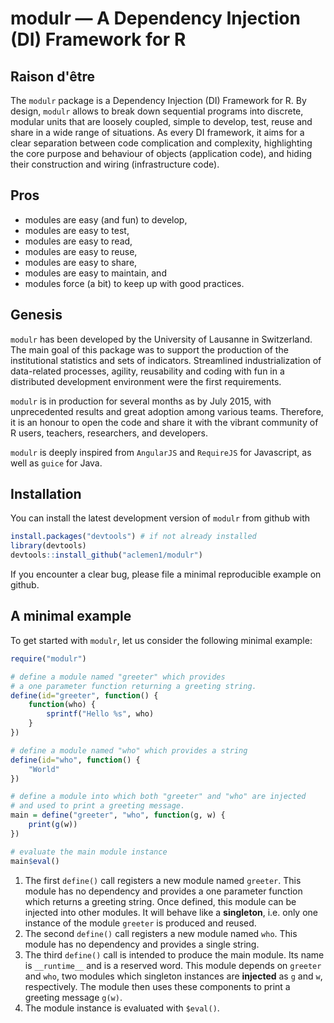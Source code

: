 # modulr — A Dependency Injection (DI) Framework for R

## Raison d'être

The `modulr` package is a Dependency Injection (DI) Framework for R. By design, `modulr` allows to break down sequential programs into discrete, modular units that are loosely coupled, simple to develop, test, reuse and share in a wide range of situations. As every DI framework, it aims for a clear separation between code complication and complexity, highlighting the core purpose and behaviour of objects (application code), and hiding their construction and wiring (infrastructure code). 

## Pros

  * modules are easy (and fun) to develop,
  * modules are easy to test,
  * modules are easy to read,
  * modules are easy to reuse,
  * modules are easy to share,
  * modules are easy to maintain, and
  * modules force (a bit) to keep up with good practices.

## Genesis

`modulr` has been developed by the University of Lausanne in Switzerland. The main goal of this package was to support the production of the institutional statistics and sets of indicators. Streamlined industrialization of data-related processes, agility, reusability and coding with fun in a distributed development environment were the first requirements. 

`modulr` is in production for several months as by July 2015, with unprecedented results and great adoption among various teams. Therefore, it is an honour to open the code and share it with the vibrant community of R users, teachers, researchers, and developers.

`modulr` is deeply inspired from `AngularJS` and `RequireJS` for Javascript, as well as `guice` for Java.

## Installation

You can install the latest development version of `modulr` from github with
``` r
install.packages("devtools") # if not already installed
library(devtools)
devtools::install_github("aclemen1/modulr")
```

If you encounter a clear bug, please file a minimal reproducible example on github.

## A minimal example

To get started with `modulr`, let us consider the following minimal example:

``` r
require("modulr")

# define a module named "greeter" which provides 
# a one parameter function returning a greeting string.
define(id="greeter", function() {
    function(who) {
        sprintf("Hello %s", who)
    }
})

# define a module named "who" which provides a string
define(id="who", function() {
    "World"
})

# define a module into which both "greeter" and "who" are injected
# and used to print a greeting message.
main = define("greeter", "who", function(g, w) {
    print(g(w))
})

# evaluate the main module instance
main$eval()
```

  1. The first `define()` call registers a new module named `greeter`. This module has no dependency and provides a one parameter function which returns a greeting string. Once defined, this module can be injected into other modules. It will behave like a __singleton__, i.e. only one instance of the module `greeter` is produced and reused.
  2. The second `define()` call registers a new module named `who`. This module has no dependency and provides a single string.
  3. The third `define()` call is intended to produce the main module. Its name is `__runtime__` and is a reserved word. This module depends on `greeter` and `who`, two modules which singleton instances are __injected__ as `g` and `w`, respectively. The module then uses these components to print a greeting message `g(w)`.
  4. The module instance is evaluated with `$eval()`.

